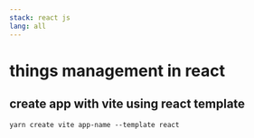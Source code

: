 ```yaml
---
stack: react js
lang: all
---
```


# things management in react

## create app with vite using react template
```
yarn create vite app-name --template react
```